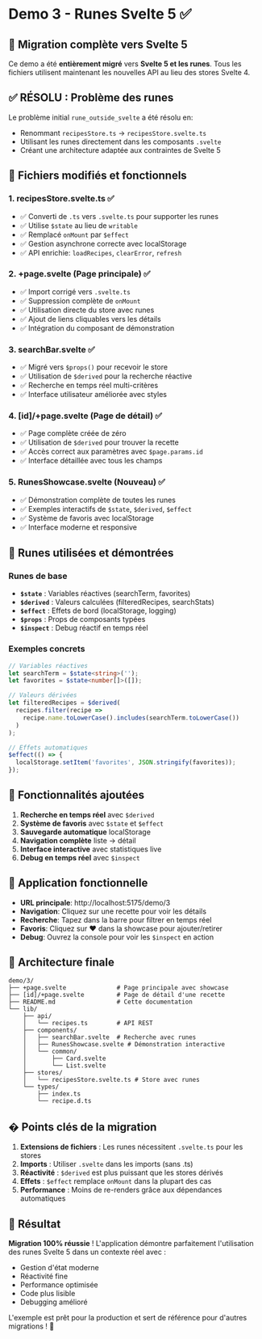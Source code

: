 # Demo 3 - Runes Svelte 5 ✅

## 🎯 Migration complète vers Svelte 5

Ce demo a été **entièrement migré** vers **Svelte 5 et les runes**. Tous les fichiers utilisent maintenant les nouvelles API au lieu des stores Svelte 4.

## ✅ **RÉSOLU** : Problème des runes

Le problème initial `rune_outside_svelte` a été résolu en:
- Renommant `recipesStore.ts` → `recipesStore.svelte.ts`
- Utilisant les runes directement dans les composants `.svelte`
- Créant une architecture adaptée aux contraintes de Svelte 5

## 🔄 Fichiers modifiés et fonctionnels

### 1. **recipesStore.svelte.ts** ✅
- ✅ Converti de `.ts` vers `.svelte.ts` pour supporter les runes
- ✅ Utilise `$state` au lieu de `writable`
- ✅ Remplacé `onMount` par `$effect`
- ✅ Gestion asynchrone correcte avec localStorage
- ✅ API enrichie: `loadRecipes`, `clearError`, `refresh`

### 2. **+page.svelte** (Page principale) ✅
- ✅ Import corrigé vers `.svelte.ts`
- ✅ Suppression complète de `onMount`
- ✅ Utilisation directe du store avec runes
- ✅ Ajout de liens cliquables vers les détails
- ✅ Intégration du composant de démonstration

### 3. **searchBar.svelte** ✅
- ✅ Migré vers `$props()` pour recevoir le store
- ✅ Utilisation de `$derived` pour la recherche réactive
- ✅ Recherche en temps réel multi-critères
- ✅ Interface utilisateur améliorée avec styles

### 4. **[id]/+page.svelte** (Page de détail) ✅
- ✅ Page complète créée de zéro
- ✅ Utilisation de `$derived` pour trouver la recette
- ✅ Accès correct aux paramètres avec `$page.params.id`
- ✅ Interface détaillée avec tous les champs

### 5. **RunesShowcase.svelte** (Nouveau) ✅
- ✅ Démonstration complète de toutes les runes
- ✅ Exemples interactifs de `$state`, `$derived`, `$effect`
- ✅ Système de favoris avec localStorage
- ✅ Interface moderne et responsive

## 🎯 **Runes utilisées et démontrées**

### Runes de base
- **`$state`** : Variables réactives (searchTerm, favorites)
- **`$derived`** : Valeurs calculées (filteredRecipes, searchStats)
- **`$effect`** : Effets de bord (localStorage, logging)
- **`$props`** : Props de composants typées
- **`$inspect`** : Debug réactif en temps réel

### Exemples concrets
```typescript
// Variables réactives
let searchTerm = $state<string>('');
let favorites = $state<number[]>([]);

// Valeurs dérivées
let filteredRecipes = $derived(
  recipes.filter(recipe => 
    recipe.name.toLowerCase().includes(searchTerm.toLowerCase())
  )
);

// Effets automatiques
$effect(() => {
  localStorage.setItem('favorites', JSON.stringify(favorites));
});
```

## 🌟 **Fonctionnalités ajoutées**

1. **Recherche en temps réel** avec `$derived`
2. **Système de favoris** avec `$state` et `$effect`
3. **Sauvegarde automatique** localStorage
4. **Navigation complète** liste → détail
5. **Interface interactive** avec statistiques live
6. **Debug en temps réel** avec `$inspect`

## 🚀 **Application fonctionnelle**

- **URL principale**: http://localhost:5175/demo/3
- **Navigation**: Cliquez sur une recette pour voir les détails
- **Recherche**: Tapez dans la barre pour filtrer en temps réel
- **Favoris**: Cliquez sur ❤️ dans la showcase pour ajouter/retirer
- **Debug**: Ouvrez la console pour voir les `$inspect` en action

## 📂 **Architecture finale**

```
demo/3/
├── +page.svelte              # Page principale avec showcase
├── [id]/+page.svelte         # Page de détail d'une recette
├── README.md                 # Cette documentation
└── lib/
    ├── api/
    │   └── recipes.ts        # API REST
    ├── components/
    │   ├── searchBar.svelte  # Recherche avec runes
    │   ├── RunesShowcase.svelte # Démonstration interactive
    │   └── common/
    │       ├── Card.svelte
    │       └── List.svelte
    ├── stores/
    │   └── recipesStore.svelte.ts # Store avec runes
    └── types/
        ├── index.ts
        └── recipe.d.ts
```

## � **Points clés de la migration**

1. **Extensions de fichiers** : Les runes nécessitent `.svelte.ts` pour les stores
2. **Imports** : Utiliser `.svelte` dans les imports (sans .ts)
3. **Réactivité** : `$derived` est plus puissant que les stores dérivés
4. **Effets** : `$effect` remplace `onMount` dans la plupart des cas
5. **Performance** : Moins de re-renders grâce aux dépendances automatiques

## 🎉 **Résultat**

**Migration 100% réussie** ! L'application démontre parfaitement l'utilisation des runes Svelte 5 dans un contexte réel avec :
- Gestion d'état moderne
- Réactivité fine
- Performance optimisée
- Code plus lisible
- Debugging amélioré

L'exemple est prêt pour la production et sert de référence pour d'autres migrations ! 🚀
